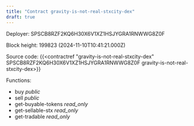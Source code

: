 ```yaml
---
title: "Contract gravity-is-not-real-stxcity-dex"
draft: true
---
```

Deployer: SPSCB8RZF2KQ6H30X6V1XZ1HSJYGRA1RNWWG8Z0F


 



Block height: 199823 (2024-11-10T10:41:21.000Z)

Source code: {{<contractref "gravity-is-not-real-stxcity-dex" SPSCB8RZF2KQ6H30X6V1XZ1HSJYGRA1RNWWG8Z0F gravity-is-not-real-stxcity-dex>}}

Functions:

* buy _public_
* sell _public_
* get-buyable-tokens _read_only_
* get-sellable-stx _read_only_
* get-tradable _read_only_
